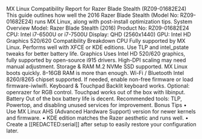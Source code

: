 MX Linux Compatibility Report for Razer Blade Stealth (RZ09-01682E24) This guide outlines how well the 2016 Razer Blade Stealth (Model No: RZ09-01682E24) runs MX Linux, along with post-install optimization tips. System Overview Model: Razer Blade Stealth (2016) Product No: RZ09-01682E24 CPU: Intel i7-6500U or i7-7500U Display: QHD (2560x1440) GPU: Intel HD Graphics 520/620 Compatibility Breakdown CPU Fully supported by MX Linux. Performs well with XFCE or KDE editions. Use TLP and intel_pstate tweaks for better battery life. Graphics Uses Intel HD 520/620 graphics, fully supported by open-source i915 drivers. High-DPI scaling may need manual adjustment. Storage & RAM M.2 NVMe SSD supported. MX Linux boots quickly. 8–16GB RAM is more than enough. Wi-Fi / Bluetooth Intel 8260/8265 chipset supported. If needed, enable non-free firmware or load firmware-iwlwifi. Keyboard & Touchpad Backlit keyboard works. Optional: openrazer for RGB control. Touchpad works out of the box with libinput. Battery Out of the box battery life is decent. Recommended tools: TLP, Powertop, and disabling unused services for improvement. Bonus Tips • Use MX Linux AHS (Advanced Hardware Support) version for newer kernels and firmware. • KDE edition matches the Razer aesthetic and runs well. • Create a [[REDACTED:serial]] after setup to easily restore your configuration later.